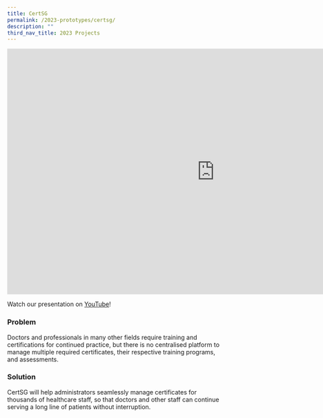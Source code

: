 ```yaml
---
title: CertSG
permalink: /2023-prototypes/certsg/
description: ""
third_nav_title: 2023 Projects
---
```

<iframe allowfullscreen="true" height="569" width="960" frameborder="0" src="https://docs.google.com/presentation/d/e/2PACX-1vQesHI1lwyaiMGpaSAuy4WT3NxLCj0spPQYD4aW5F1GF9bUmGwL53cWpEENHHhj2yLD3BS_-9Lwt4_I/embed?start=false&amp;loop=false&amp;delayms=10000"></iframe>

Watch our presentation on [YouTube](https://www.youtube.com/live/mgxE3IPE4WY?feature=share&amp;t=2309)!

### Problem
Doctors and professionals in many other fields require training and certifications for continued practice, but there is no centralised platform to manage multiple required certificates, their respective training programs, and assessments.

### Solution
CertSG will help administrators seamlessly manage certificates for thousands of healthcare staff, so that doctors and other staff can continue serving a long line of patients without interruption.